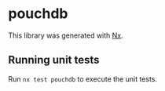 # pouchdb

This library was generated with [Nx](https://nx.dev).

## Running unit tests

Run `nx test pouchdb` to execute the unit tests.
